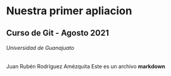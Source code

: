 # Nuestra primer apliacion
## Curso de Git - Agosto 2021 
###### Universidad de Guanajuato
Juan Rubén Rodríguez Amézquita
Este es un archivo **markdown**
